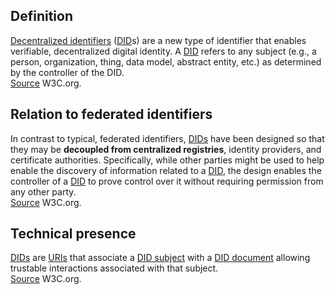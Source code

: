 ## Definition
[Decentralized identifiers](https://www.w3.org/TR/did-core/#dfn-decentralized-identifiers) ([DID](https://www.w3.org/TR/did-core/#dfn-decentralized-identifiers)s) are a new type of identifier that enables verifiable, decentralized digital identity. A [DID](https://www.w3.org/TR/did-core/#dfn-decentralized-identifiers) refers to any subject (e.g., a person, organization, thing, data model, abstract entity, etc.) as determined by the controller of the DID.  
[Source](https://www.w3.org/TR/did-core/) W3C.org.

## Relation to federated identifiers
In contrast to typical, federated identifiers, [DIDs](https://www.w3.org/TR/did-core/#dfn-decentralized-identifiers) have been designed so that they may be **decoupled from centralized registries**, identity providers, and certificate authorities. Specifically, while other parties might be used to help enable the discovery of information related to a [DID](https://www.w3.org/TR/did-core/#dfn-decentralized-identifiers), the design enables the controller of a [DID](https://www.w3.org/TR/did-core/#dfn-decentralized-identifiers) to prove control over it without requiring permission from any other party.  
[Source](https://www.w3.org/TR/did-core/) W3C.org.

## Technical presence
[DIDs](https://www.w3.org/TR/did-core/#dfn-decentralized-identifiers) are [URIs](https://www.w3.org/TR/did-core/#dfn-uri) that associate a [DID subject](https://www.w3.org/TR/did-core/#dfn-did-subjects) with a [DID document](https://www.w3.org/TR/did-core/#dfn-did-documents) allowing trustable interactions associated with that subject.  
[Source](https://www.w3.org/TR/did-core/) W3C.org.
